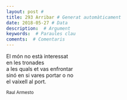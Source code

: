 ```yaml
---
layout: post #
title: 293 Arribar # Generat automàticament
date: 2018-05-27 # Data
description:  # Argument
keywords:  # Paraules clau
coments:  # Comentaris
---
```


El món no està interessat <br />
en les tronades <br />
a les quals et vas enfrontar <br />
sinó en si vares portar o no <br />
el vaixell al port. <br />

<small>Raul Armesto</small>

